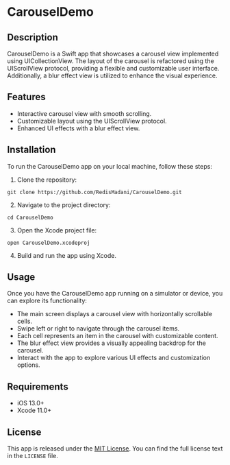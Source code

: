 # CarouselDemo


## Description

CarouselDemo is a Swift app that showcases a carousel view implemented using UICollectionView. The layout of the carousel is refactored using the UIScrollView protocol, providing a flexible and customizable user interface. Additionally, a blur effect view is utilized to enhance the visual experience.

## Features

- Interactive carousel view with smooth scrolling.
- Customizable layout using the UIScrollView protocol.
- Enhanced UI effects with a blur effect view.

## Installation

To run the CarouselDemo app on your local machine, follow these steps:

1. Clone the repository:

```
git clone https://github.com/RedisMadani/CarouselDemo.git
```

2. Navigate to the project directory:

```
cd CarouselDemo
```

3. Open the Xcode project file:

```
open CarouselDemo.xcodeproj
```

4. Build and run the app using Xcode.

## Usage

Once you have the CarouselDemo app running on a simulator or device, you can explore its functionality:

- The main screen displays a carousel view with horizontally scrollable cells.
- Swipe left or right to navigate through the carousel items.
- Each cell represents an item in the carousel with customizable content.
- The blur effect view provides a visually appealing backdrop for the carousel.
- Interact with the app to explore various UI effects and customization options.

## Requirements

- iOS 13.0+
- Xcode 11.0+

## License

This app is released under the [MIT License](https://opensource.org/licenses/MIT). You can find the full license text in the `LICENSE` file.
